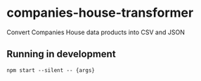 # companies-house-transformer
Convert Companies House data products into CSV and JSON

## Running in development

`npm start --silent -- {args}`